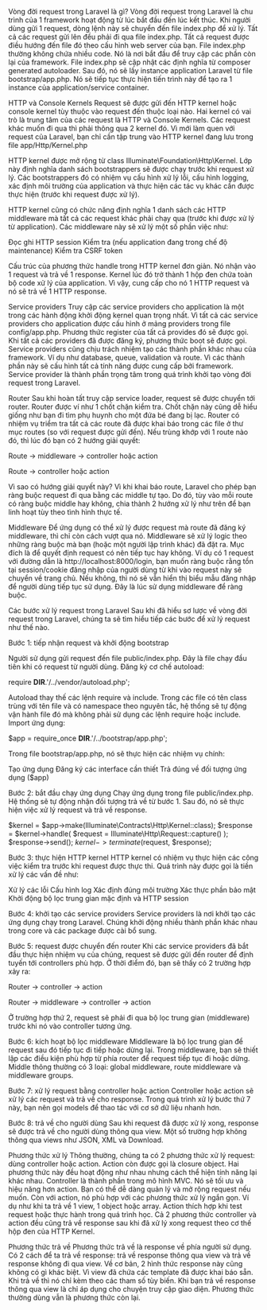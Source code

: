 Vòng đời request trong Laravel là gì?
Vòng đời request trong Laravel là chu trình của 1 framework hoạt động từ lúc bắt đầu đến lúc kết thúc. Khi người dùng gửi 1 request, dòng lệnh này sẽ chuyển đến file index.php để xử lý. Tất cả các request gửi lên đều phải đi qua file index.php. Tất cả request được điều hướng đến file đó theo cấu hình web server của bạn. File index.php thường không chứa nhiều code. Nó là nơi bắt đầu để truy cập các phần còn lại của framework.  File index.php sẽ cập nhật các định nghĩa từ composer generated autoloader. Sau đó, nó sẽ lấy instance application Laravel từ file bootstrap/app.php. Nó sẽ tiếp tục thực hiện tiến trình này để tạo ra 1 instance của application/service container. 

 

HTTP và Console Kernels
Request sẽ được gửi đến HTTP kernel hoặc console kernel tùy thuộc vào request đến thuộc loại nào. Hai kernel có vai trò là trung tâm của các request là HTTP và Console Kernels. Các request khác muốn đi qua thì phải thông qua 2 kernel đó. Vì mới làm quen với request của Laravel, bạn chỉ cần tập trung vào HTTP kernel đang lưu trong file app/Http/Kernel.php

HTTP kernel được mở rộng từ class Illuminate\Foundation\Http\Kernel. Lớp này định nghĩa danh sách bootstrappers sẽ được chạy trước khi request xử lý. Các bootstrappers đó có nhiệm vụ cấu hình xử lý lỗi, cấu hình logging, xác định môi trường của application và thực hiện các tác vụ khác cần được thực hiện (trước khi request được xử lý).

 

HTTP kernel cũng có chức năng định nghĩa 1 danh sách các HTTP middleware mà tất cả các request khác phải chạy qua (trước khi được xử lý từ application). Các middleware này sẽ xử lý một số phần việc như:

Đọc ghi HTTP session
Kiểm tra (nếu application đang trong chế độ maintenance)
Kiểm tra CSRF token
 

Cấu trúc của phương thức handle trong HTTP kernel đơn giản. Nó nhận vào 1 request và trả về 1 response. Kernel lúc đó trở thành 1 hộp đen chứa toàn bộ code xử lý của application. Vì vậy, cung cấp cho nó 1 HTTP request và nó sẽ trả về 1 HTTP response.

 

Service providers
Truy cập các service providers cho application là một trong các hành động khởi động kernel quan trọng nhất. Vì tất cả các service providers cho application được cấu hình ở mảng providers trong file config/app.php. Phương thức register của tất cả provides đó sẽ được gọi. Khi tất cả các providers đã được đăng ký, phương thức boot sẽ được gọi. Service providers cũng chịu trách nhiệm tạo các thành phần khác nhau của framework. Ví dụ như database, queue, validation và route. Vì các thành phần này sẽ cấu hình tất cả tính năng được cung cấp bởi framework. Service provider là thành phần trọng tâm trong quá trình khởi tạo vòng đời request trong Laravel.

 

Router
Sau khi hoàn tất truy cập service loader, request sẽ được chuyển tới router. Router được ví như 1 chốt chặn kiểm tra. Chốt chặn này cũng dễ hiểu giống như bạn đi tìm phụ huynh cho một đứa bé đang bị lạc. Router có nhiệm vụ triểm tra tất cả các route đã được khai báo trong các file ở thư mục routes (so với request được gửi đến). Nếu trùng khớp với 1 route nào đó, thì lúc đó bạn có 2 hướng giải quyết:

Route -> middleware -> controller hoặc action

Route -> controller hoặc action

 

Vì sao có hướng giải quyết này? Vì khi khai báo route, Laravel cho phép bạn ràng buộc request đi qua bằng các middle tự tạo. Do đó, tùy vào mỗi route có ràng buộc middle hay không, chia thành 2 hướng xử lý như trên để bạn linh hoạt tùy theo tình hình thực tế.

 

Middleware
Để ứng dụng có thể xử lý được request mà route đã đăng ký middleware, thì chỉ còn cách vượt qua nó. Middleware sẽ xử lý logic theo những ràng buộc mà bạn (hoặc một người lập trình khác) đã đặt ra. Mục đích là để quyết định request có nên tiếp tục hay không. Ví dụ có 1 request với đường dẫn là http://localhost:8000/login, bạn muốn ràng buộc rằng tồn tại session/cookie đăng nhập của người dùng từ khi vào request này sẽ chuyển về trang chủ. Nếu không, thì nó sẽ vẫn hiển thị biểu mẫu đăng nhập để người dùng tiếp tục sử dụng. Đây là lúc sử dụng middleware để ràng buộc.

 

Các bước xử lý request trong Laravel
Sau khi đã hiểu sơ lược về vòng đời request trong Laravel, chúng ta sẽ tìm hiểu tiếp các bước để xử lý request như thế nào.

 

Bước 1: tiếp nhận request và khởi động bootstrap

Người sử dụng gửi request đến file public/index.php. Đây là file chạy đầu tiên khi có request từ người dùng. Đăng ký cơ chế autoload:

require __DIR__.'/../vendor/autoload.php';
 

Autoload thay thế các lệnh require và include. Trong các file có tên class trùng với tên file và có namespace theo nguyên tắc, hệ thống sẽ tự động vận hành file đó mà không phải sử dụng các lệnh require hoặc include. Import ứng dụng:

$app = require_once __DIR__.'/../bootstrap/app.php';
 

Trong file bootstrap/app.php, nó sẽ thực hiện các nhiệm vụ chính: 

Tạo ứng dụng
Đăng ký các interface cần thiết 
Trả đúng về đối tượng ứng dụng ($app)
 
Bước 2: bắt đầu chạy ứng dụng
Chạy ứng dụng trong file public/index.php. Hệ thống sẽ tự động nhận đối tượng trả về từ bước 1. Sau đó, nó sẽ thực hiện việc xử lý request và trả về response.

$kernel = $app->make(Illuminate\Contracts\Http\Kernel::class);
$response = $kernel->handle(
    $request = Illuminate\Http\Request::capture()
);
$response->send();
$kernel->terminate($request, $response);
 
Bước 3: thực hiện HTTP kernel
HTTP kernel có nhiệm vụ thực hiện các công việc kiểm tra trước khi request được thực thi. Quá trình này được gọi là tiền xử lý các vấn đề như:

Xử lý các lỗi
Cấu hình log
Xác định đúng môi trường
Xác thực phần bảo mật
Khởi động bộ lọc trung gian mặc định và HTTP session
 
Bước 4: khởi tạo các service providers
Service providers là nơi khởi tạo các ứng dụng chạy trong Laravel. Chúng khởi động nhiều thành phần khác nhau trong core và các package được cài bổ sung. 

 
Bước 5: request được chuyển đến router
Khi các service providers đã bắt đầu thực hiện nhiệm vụ của chúng, request sẽ được gửi đến router để định tuyến tới controllers phù hợp. Ở thời điểm đó, bạn sẽ thấy có 2 trường hợp xảy ra: 

Router -> controller -> action

Router -> middleware -> controller -> action 

Ở trường hợp thứ 2, request sẽ phải đi qua bộ lọc trung gian (middleware) trước khi nó vào controller tương ứng. 

 
Bước 6: kích hoạt bộ lọc middleware
Middleware là bộ lọc trung gian để request sau đó tiếp tục đi tiếp hoặc dừng lại. Trong middleware, bạn sẽ thiết lập các điều kiện phù hợp từ phía router để request tiếp tục đi hoặc dừng. Middle thông thường có 3 loại: global middleware, route middleware và middleware groups.

 
Bước 7: xử lý request bằng controller hoặc action
Controller hoặc action sẽ xử lý các request và trả về cho response. Trong quá trình xử lý bước thứ 7 này, bạn nên gọi models để thao tác với cơ sở dữ liệu nhanh hơn. 

 

Bước 8: trả về cho người dùng 
Sau khi request đã được xử lý xong, response sẽ được trả về cho người dùng thông qua view. Một số trường hợp không thông qua views như JSON, XML và Download. 

 
Phương thức xử lý 
Thông thường, chúng ta có 2 phương thức xử lý request: dùng controller hoặc action. Action còn được gọi là closure object. Hai phương thức này đều hoạt động như nhau nhưng cách thể hiện tính năng lại khác nhau. Controller là thành phần trong mô hình MVC. Nó sẽ tối ưu và hiệu năng hơn action. Bạn có thể dễ dàng quản lý và mở rộng request nếu muốn. Còn với action, nó phù hợp với các phương thức xử lý ngắn gọn. Ví dụ như khi ta trả về 1 view, 1 object hoặc array. Action thích hợp khi test request hoặc thực hành trong quá trình học. Cả 2 phương thức controller và action đều cũng trả về response sau khi đã xử lý xong request theo cơ thế hộp đen của HTTP Kernel. 

 
Phương thức trả về 
Phương thức trả về là response về phía người sử dụng. Có 2 cách để ta trả về response: trả về response thông qua view và trả về response không đi qua view. Về cơ bản, 2 hình thức response này cũng không có gì khác biệt. Vì view đã chứa các template đã được khai báo sẵn. Khi trả về thì nó chỉ kèm theo các tham số tùy biến. Khi bạn trả về response thông qua view là chỉ áp dụng cho chuyện truy cập giao diện. Phương thức thường dùng vẫn là phương thức còn lại.
